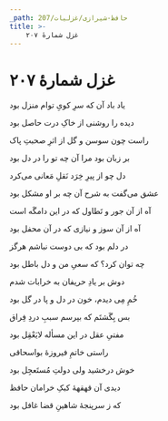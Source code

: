 ```yaml
---
_path: حافظ-شیرازی/غزلیات/207
title: >-
    غزل شمارهٔ ۲۰۷
---
```

# غزل شمارهٔ ۲۰۷

<div class="b" id="bn1"><div class="m1"><p>یاد باد آن که سرِ کویِ توام منزل بود</p></div>
<div class="m2"><p>دیده را روشنی از خاکِ درت حاصل بود</p></div></div>
<div class="b" id="bn2"><div class="m1"><p>راست چون سوسن و گل از اثرِ صحبتِ پاک</p></div>
<div class="m2"><p>بر زبان بود مرا آن چه تو را در دل بود</p></div></div>
<div class="b" id="bn3"><div class="m1"><p>دل چو از پیرِ خِرَد نَقلِ مَعانی می‌کرد</p></div>
<div class="m2"><p>عشق می‌گفت به شرح آن چه بر او مشکل بود</p></div></div>
<div class="b" id="bn4"><div class="m1"><p>آه از آن جور و تَطاول که در این دامگَه است</p></div>
<div class="m2"><p>آه از آن سوز و نیازی که در آن محفل بود</p></div></div>
<div class="b" id="bn5"><div class="m1"><p>در دلم بود که بی دوست نباشم هرگز</p></div>
<div class="m2"><p>چه توان کرد؟ که سعیِ من و دل باطل بود</p></div></div>
<div class="b" id="bn6"><div class="m1"><p>دوش بر یادِ حریفان به خرابات شدم</p></div>
<div class="m2"><p>خُمِ مِی دیدم، خون در دل و پا در گل بود</p></div></div>
<div class="b" id="bn7"><div class="m1"><p>بس بِگَشتَم که بپرسم سببِ دردِ فِراق</p></div>
<div class="m2"><p>مفتیِ عقل در این مسأله لایَعْقِل بود</p></div></div>
<div class="b" id="bn8"><div class="m1"><p>راستی خاتمِ فیروزهٔ بواسحاقی</p></div>
<div class="m2"><p>خوش درخشید ولی دولتِ مُستَعجِل بود</p></div></div>
<div class="b" id="bn9"><div class="m1"><p>دیدی آن قهقههٔ کبکِ خرامان حافظ</p></div>
<div class="m2"><p>که ز سرپنجهٔ شاهینِ قضا غافل بود</p></div></div>
